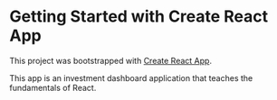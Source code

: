 # Getting Started with Create React App

This project was bootstrapped with [Create React App](https://github.com/facebook/create-react-app).

This app is an investment dashboard application that teaches the fundamentals of React.